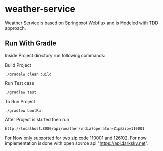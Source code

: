 # weather-service
Weather Service is based on Springboot Webflux and is Modeled with TDD approach.

## Run With Gradle

Inside Project directory run following commands:

Build Project
```asciidoc
./gradelw clean build
```

Run Test case
```asciidoc
./gradlew test
```

To Run Project

```asciidoc
./gradlew bootRun
```

After Project is started then run
```asciidoc
http://localhost:8080/api/weather/india?operator=Zip&zip=110001
```

For Now only supported for two zip code 110001 and 126102. For now implementation is done with 
open source api "https://api.darksky.net". 

